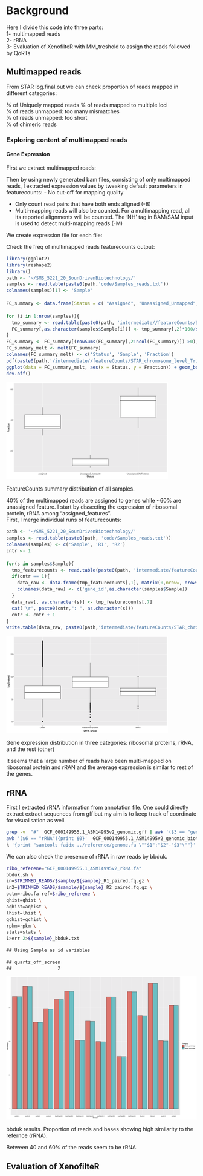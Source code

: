 Background
==========

Here I divide this code into three parts:  
1- multimapped reads  
2- rRNA  
3- Evaluation of XenofilteR with MM\_treshold to assign the reads
followed by QoRTs

Multimapped reads
-----------------

From STAR log.final.out we can check proportion of reads mapped in
different categories:

% of Uniquely mapped reads % of reads mapped to multiple loci  
% of reads unmapped: too many mismatches  
% of reads unmapped: too short  
% of chimeric reads

### Exploring content of multimapped reads

#### Gene Expression

First we extract multimapped reads:

Then by using newly generated bam files, consisting of only multimapped
reads, I extracted expression values by tweaking default parameters in
featurecounts: - No cut-off for mapping quality  
- Only count read pairs that have both ends aligned (-B)  
- Multi-mapping reads will also be counted. For a multimapping read, all
its reported alignments will be counted. The ‘NH’ tag in BAM/SAM input
is used to detect multi-mapping reads (-M)

We create expression file for each file:

Check the freq of multimapped reads featurecounts output:

``` r
library(ggplot2)
library(reshape2)
library()
path <- '~/SMS_5221_20_SounDrivenBiotechnology/'
samples <- read.table(paste0(path,'code/Samples_reads.txt'))
colnames(samples)[1] <- 'Sample'

FC_summary <- data.frame(Status = c( "Assigned", "Unassigned_Unmapped", "Unassigned_Read_Type", "Unassigned_Singleton", "Unassigned_MappingQuality", "Unassigned_Chimera", "Unassigned_FragmentLength", "Unassigned_Duplicate", "Unassigned_MultiMapping", "Unassigned_Secondary", "Unassigned_NonSplit", "Unassigned_NoFeatures", "Unassigned_Overlapping_Length", "Unassigned_Ambiguity"))

for (i in 1:nrow(samples)){
  tmp_summary <- read.table(paste0(path, 'intermediate//featureCounts/STAR_chromosome_level_Trimmed/',samples$Sample[i], '/count-s-2.summary'), header = T)
  FC_summary[,as.character(samples$Sample[i])] <- tmp_summary[,2]*100/sum(tmp_summary[,2])
}
FC_summary <- FC_summary[(rowSums(FC_summary[,2:ncol(FC_summary)]) >0),]
FC_summary_melt <- melt(FC_summary)
colnames(FC_summary_melt) <- c('Status', 'Sample', 'Fraction')
pdf(paste0(path,'/intermediate//featureCounts/STAR_chromosome_level_Trimmed/Multimapped_featurecount_summary_dist.pdf'), width = 10 ,height = 6)
ggplot(data = FC_summary_melt, aes(x = Status, y = Fraction)) + geom_boxplot()
dev.off()
```

<img src="../results//Multimapped_featurecount_summary_dist.png" alt="FeatureCounts summary distribution of all samples. " width="85%" />
<p class="caption">
FeatureCounts summary distribution of all samples.
</p>

40% of the multimapped reads are assigned to genes while \~60% are
unassigned feature. I start by dissecting the expression of ribosomal
protein, rRNA among “assigned\_features”.  
First, I merge individual runs of featurecounts:

``` r
path <- '~/SMS_5221_20_SounDrivenBiotechnology/'
samples <- read.table(paste0(path, 'code/Samples_reads.txt'))
colnames(samples) <- c('Sample', 'R1', 'R2')
cntr <- 1

for(s in samples$Sample){
  tmp_featurecounts <- read.table(paste0(path, 'intermediate/featureCounts/STAR_chromosome_level_Trimmed/',s,'/count-s-2'), header = T, skip = 1)
  if(cntr == 1){
    data_raw <- data.frame(tmp_featurecounts[,1], matrix(0,nrow=, nrow(tmp_featurecounts), ncol=nrow(samples), byrow = T))
    colnames(data_raw) <- c('gene_id',as.character(samples$Sample))
  }
  data_raw[, as.character(s)] <- tmp_featurecounts[,7]
  cat('\r', paste0(cntr,": ", as.character(s)))
  cntr <- cntr + 1
}
write.table(data_raw, paste0(path,'intermediate/featureCounts/STAR_chromosome_level_Trimmed/merged_gene_counts.txt'), col.names = T, row.names = F, quote = F, sep = '\t')
```

<img src="../results//Ribosomal_vs_other_genes_expression_dist.png" alt="Gene expression distribution in three categories: ribosomal proteins, rRNA, and the rest (other)" width="85%" />
<p class="caption">
Gene expression distribution in three categories: ribosomal proteins,
rRNA, and the rest (other)
</p>

It seems that a large number of reads have been multi-mapped on
ribosomal protein and rRAN and the average expression is similar to rest
of the genes.

rRNA
----

First I extracted rRNA information from annotation file. One could
directly extract extract sequences from gff but my aim is to keep track
of coordinate for visualisation as well.

``` bash
grep -v  "#"  GCF_000149955.1_ASM14995v2_genomic.gff | awk '($3 == "gene"){OFS="\t";print $1,$4-1,$5,$7,$9}' | sed 's/ID=gene-//'  | sed 's/;.*gene_biotype=/\t/' | sed 's/;.*//' >GCF_000149955.1_ASM14995v2_genomic_bui_type.bed
awk '($6 == "rRNA"){print $0}'  GCF_000149955.1_ASM14995v2_genomic_biotype.bed >GCF_000149955.1_ASM14995v2_rRNA.bed
k '{print "samtools faidx ../reference/genome.fa \""$1":"$2"-"$3"\""}' GCF_000149955.1_ASM14995v2_rRNA.bed | sh >GCF_000149955.1_ASM14995v2_rRNA.fa
```

We can also check the presence of rRNA in raw reads by bbduk.

``` bash
ribo_referene="GCF_000149955.1_ASM14995v2_rRNA.fa"
bbduk.sh \
in=$TRIMMED_READS/$sample/${sample}_R1_paired.fq.gz \
in2=$TRIMMED_READS/$sample/${sample}_R2_paired.fq.gz \
outm=ribo.fa ref=$ribo_referene \
qhist=qhist \
aqhist=aqhist \
lhist=lhist \
gchist=gchist \
rpkm=rpkm \
stats=stats \
1>err 2>${sample}_bbduk.txt
```

    ## Using Sample as id variables

    ## quartz_off_screen 
    ##                 2

<img src="../results/Summary_bbduk.png" alt="bbduk results. Proportion of reads and bases showing high similarity to the refernce (rRNA)." width="105%" />
<p class="caption">
bbduk results. Proportion of reads and bases showing high similarity to
the refernce (rRNA).
</p>

Between 40 and 60% of the reads seem to be rRNA.

Evaluation of XenofilteR
------------------------
